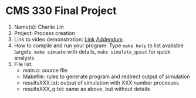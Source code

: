 # CMS 330 Final Project

1. Name(s): Charlie Lin
2. Project: Process creation
3. Link to video demonstration: [Link](https://pro.panopto.com/Panopto/Pages/Viewer.aspx?tid=ac708533-e5f6-4095-87aa-ad1f01246a81)
[Addendum](https://pro.panopto.com/Panopto/Pages/Viewer.aspx?tid=d0376458-cd26-4918-9dd1-ad1f0124bd68)
4. How to compile and run your program:
Type `make help` to list available targets. `make simuate` with details, `make simulate_quiet` for quick analysis.
5. File list:
   * main.c: source file
   * Makefile: rules to generate program and redirect output of simulation
   * resultsXXX.txt: output of simulation with XXX number processes
   * resultsXXX_q.txt: same as above, but without details
